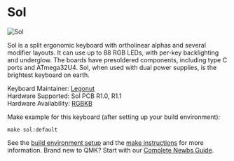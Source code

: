 # Sol

![Sol](https://cdn.shopify.com/s/files/1/0008/8827/5005/products/CqdJAno_2048x2048.jpg?v=1533825028)

Sol is a split ergonomic keyboard with ortholinear alphas and several modifier layouts. It can use up to 88 RGB LEDs, with per-key backlighting and underglow. The boards have presoldered components, including type C ports and ATmega32U4. Sol, when used with dual power supplies, is the brightest keyboard on earth.

Keyboard Maintainer: [Legonut](https://github.com/Legonut)  
Hardware Supported: Sol PCB R1.0, R1.1  
Hardware Availability: [RGBKB](https://www.rgbkb.net)

Make example for this keyboard (after setting up your build environment):

    make sol:default

See the [build environment setup](https://docs.qmk.fm/#/getting_started_build_tools) and the [make instructions](https://docs.qmk.fm/#/getting_started_make_guide) for more information. Brand new to QMK? Start with our [Complete Newbs Guide](https://docs.qmk.fm/#/newbs).
